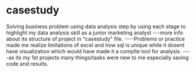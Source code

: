 # casestudy
Solving business problem using data analysis step by using each stage to highlight my data analysis skill as a junior marketing analyst
---more info about its structure of project in "casestudy" file.
----Problems or practice made me realize limitations of excel and how sql is unique while it dosent have visualization which would have made it a complte tool for analysis.
----as its my 1st projects many things/tasks were new to me especially saving code and results.
